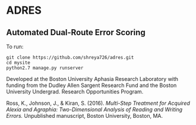 # ADRES
## Automated Dual-Route Error Scoring

To run:

```
git clone https://github.com/shreya726/adres.git
cd mysite
python2.7 manage.py runserver
```

Developed at the Boston University Aphasia Research Laboratory with funding from the Dudley Allen Sargent Research Fund and the Boston University Undergrad. Research Opportunities Program. 

Ross, K., Johnson, J., & Kiran, S. (2016). *Multi-Step Treatment for Acquired Alexia and Agraphia: Two-Dimensional Analysis of Reading and Writing Errors.* Unpublished manuscript, Boston University, Boston, MA.